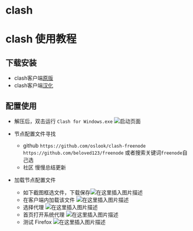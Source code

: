 # clash
# clash 使用教程
## 下载安装
- clash客户端[原版](https://github.com/Fndroid/clash_for_windows_pkg/releases)
- clash客户端[汉化](https://github.com/BoyceLig/Clash_Chinese_Patch/releases)
## 配置使用
- 解压后，双击运行 ```Clash for Windows.exe```
	![启动页面](https://img-blog.csdnimg.cn/86407356f5be42e09b8eefee6d701644.png?x-oss-process=image/watermark,type_ZmFuZ3poZW5naGVpdGk,shadow_10,text_aHR0cHM6Ly9ibG9nLmNzZG4ubmV0L2dpdGh1Yl8zNTk2NTM1MQ==,size_16,color_FFFFFF,t_70)
- 节点配置文件寻找
	- github
		```https://github.com/oslook/clash-freenode```
		```https://github.com/beloved123/freenode```
		或者搜索关键词```freenode```自己选
	- 社区
		慢慢总结更新

-  加载节点配置文件
 	- 如下截图框选文件，下载保存![在这里插入图片描述](https://img-blog.csdnimg.cn/35e1be4fa9ca457dbeb7904cc8716376.png?x-oss-process=image/watermark,type_ZmFuZ3poZW5naGVpdGk,shadow_10,text_aHR0cHM6Ly9ibG9nLmNzZG4ubmV0L2dpdGh1Yl8zNTk2NTM1MQ==,size_16,color_FFFFFF,t_70)
 	- 在客户端内加载该文件
 		![在这里插入图片描述](https://img-blog.csdnimg.cn/b7e901f144ae48b582dd676a599de4a1.png?x-oss-process=image/watermark,type_ZmFuZ3poZW5naGVpdGk,shadow_10,text_aHR0cHM6Ly9ibG9nLmNzZG4ubmV0L2dpdGh1Yl8zNTk2NTM1MQ==,size_16,color_FFFFFF,t_70)
 	- 选择代理
 		![在这里插入图片描述](https://img-blog.csdnimg.cn/514b40c4f99746f2b9ab4208f0a7e5a3.png?x-oss-process=image/watermark,type_ZmFuZ3poZW5naGVpdGk,shadow_10,text_aHR0cHM6Ly9ibG9nLmNzZG4ubmV0L2dpdGh1Yl8zNTk2NTM1MQ==,size_16,color_FFFFFF,t_70)
	- 首页打开系统代理
		![在这里插入图片描述](https://img-blog.csdnimg.cn/ad4447c90e624a0aa6ec8bf5607c39ac.png?x-oss-process=image/watermark,type_ZmFuZ3poZW5naGVpdGk,shadow_10,text_aHR0cHM6Ly9ibG9nLmNzZG4ubmV0L2dpdGh1Yl8zNTk2NTM1MQ==,size_16,color_FFFFFF,t_70)
	- 测试
		Firefox
		![在这里插入图片描述](https://img-blog.csdnimg.cn/95615c5994a146939c9f84c086142afb.png?x-oss-process=image/watermark,type_ZmFuZ3poZW5naGVpdGk,shadow_10,text_aHR0cHM6Ly9ibG9nLmNzZG4ubmV0L2dpdGh1Yl8zNTk2NTM1MQ==,size_16,color_FFFFFF,t_70)
